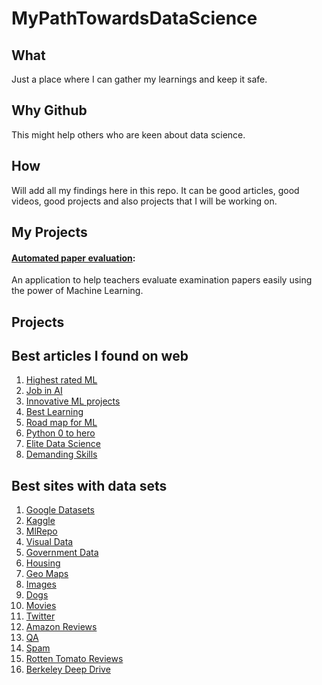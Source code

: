 # MyPathTowardsDataScience

## What
Just a place where I can gather my learnings and keep it safe.

## Why Github
This might help others who are keen about data science.

## How 
Will add all my findings here in this repo. It can be good articles, good videos, good projects and also projects that I will be working on.

## My Projects

#### [Automated paper evaluation](https://github.com/KashyapBhat/AumatedPaperEvaluation):
An application to help teachers evaluate examination papers easily using the power of Machine Learning. 

## Projects

## Best articles I found on web
  1. [Highest rated ML](https://towardsdatascience.com/highest-rated-ml-projects-on-github-694486293512)
  2. [Job in AI](https://towardsdatascience.com/how-to-get-a-job-in-ai-with-no-experience-16526874165d)
  3. [Innovative ML projects](https://www.analyticsvidhya.com/blog/2019/08/7-innovative-machine-learning-github-projects-in-python/)
  4. [Best Learning](https://www.learndatasci.com/best-data-science-online-courses/)
  5. [Road map for ML](https://www.reddit.com/r/learnmachinelearning/comments/cxrpjz/a_clear_roadmap_for_mldl/eyn8cna/?utm_source=share&utm_medium=web2x)
  6. [Python 0 to hero](quora.com/If-you-are-mentoring-someone-to-become-a-data-scientist-using-Python-from-0-knowledge-what-would-the-learning-path-look-like)
  7. [Elite Data Science](https://elitedatascience.com/)
  8. [Demanding Skills](https://towardsdatascience.com/the-most-in-demand-skills-for-data-scientists-4a4a8db896db?_branch_match_id=704784754788833271)
  
## Best sites with data sets
  1. [Google Datasets](https://toolbox.google.com/datasetsearch)
  2. [Kaggle](https://www.kaggle.com/)
  3. [MlRepo](http://mlr.cs.umass.edu/ml/)
  4. [Visual Data](https://www.visualdata.io/)
  5. [Government Data](https://www.data.gov/)
  6. [Housing](https://www.cs.toronto.edu/~delve/data/boston/bostonDetail.html)
  7. [Geo Maps](https://www.kaggle.com/xiuchengwang/python-dataset-download)
  8. [Images](https://ai.googleblog.com/2016/09/introducing-open-images-dataset.html)
  9. [Dogs](http://vision.stanford.edu/aditya86/ImageNetDogs/)
  10. [Movies](http://ai.stanford.edu/~amaas/data/sentiment/)
  11. [Twitter](https://www.kaggle.com/crowdflower/twitter-airline-sentiment)
  12. [Amazon Reviews](https://snap.stanford.edu/data/web-Amazon.html)
  13. [QA](https://hotpotqa.github.io/index.html)
  14. [Spam](http://www.dt.fee.unicamp.br/~tiago/smsspamcollection/)
  15. [Rotten Tomato Reviews](https://drive.google.com/file/d/1w1TsJB-gmIkZ28d1j7sf1sqcPmHXw352/view)
  16. [Berkeley Deep Drive](https://bdd-data.berkeley.edu/)
  
